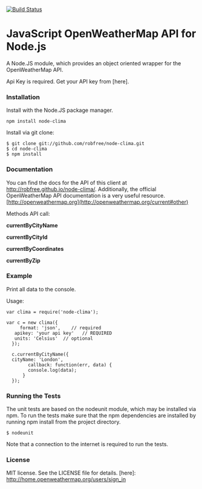 [![Build Status](https://travis-ci.org/robfree/node-clima.svg?branch=master)](https://travis-ci.org/robfree/node-clima)
# JavaScript OpenWeatherMap API for Node.js
A Node.JS module, which provides an object oriented wrapper for the OpenWeatherMap API.

Api Key is required.
Get your API key from [here].
### Installation
Install with the Node.JS package manager.

    npm install node-clima

Install via git clone:

    $ git clone git://github.com/robfree/node-clima.git
    $ cd node-clima
    $ npm install

### Documentation
You can find the docs for the API of this client at http://robfree.github.io/node-clima/.
Additionally, the official OpenWeatherMap API documentation is a very useful resource. [http://openweathermap.org](http://openweathermap.org/current#other)

Methods API call:

**currentByCityName**

**currentByCityId**

**currentByCoordinates**

**currentByZip**

### Example
Print all data to the console.

Usage:


    var clima = require('node-clima');

    var c = new clima({
	     format: 'json',    // required
       apikey: 'your api key'   // REQUIRED
       units: 'Celsius'  // optional
	  });

	  c.currentByCityName({
      cityName: 'London',
		    callback: function(err, data) {
		    console.log(data);
		  }
	  });

### Running the Tests
The unit tests are based on the nodeunit module, which may be installed via npm. To run the tests make sure that the npm dependencies are installed by running npm install from the project directory.

    $ nodeunit

Note that a connection to the internet is required to run the tests.

### License
MIT license. See the LICENSE file for details.
[here]: http://home.openweathermap.org/users/sign_in
